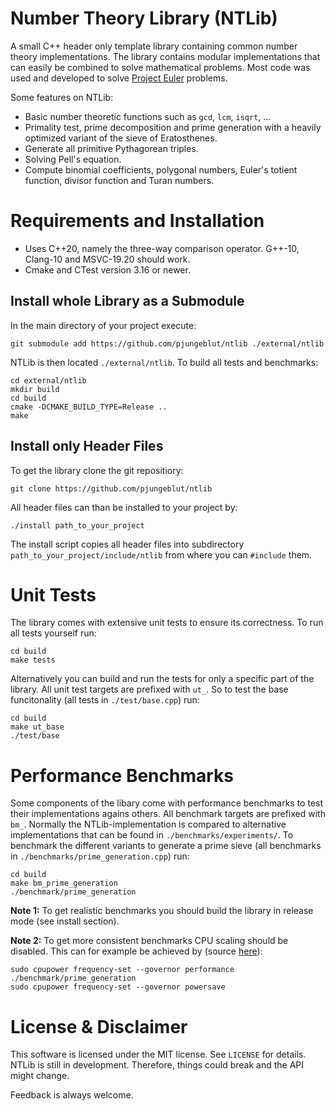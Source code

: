 # Number Theory Library (NTLib)

A small C++ header only template library containing common number theory implementations.
The library contains modular implementations that can easily be combined to solve mathematical problems.
Most code was used and developed to solve [Project Euler](https://projecteuler.net) problems.

Some features on NTLib:
* Basic number theoretic functions such as `gcd`, `lcm`, `isqrt`, ...
* Primality test, prime decomposition and prime generation with a heavily optimized variant of the sieve of Eratosthenes.
* Generate all primitive Pythagorean triples.
* Solving Pell's equation.
* Compute binomial coefficients, polygonal numbers, Euler's totient function, divisor function and Turan numbers.

# Requirements and Installation
* Uses C++20, namely the three-way comparison operator. G++-10, Clang-10 and MSVC-19.20 should work.
* Cmake and CTest version 3.16 or newer.

## Install whole Library as a Submodule
In the main directory of your project execute:
```
git submodule add https://github.com/pjungeblut/ntlib ./external/ntlib
```
NTLib is then located `./external/ntlib`.
To build all tests and benchmarks:
```
cd external/ntlib
mkdir build
cd build
cmake -DCMAKE_BUILD_TYPE=Release ..
make
```

## Install only Header Files
To get the library clone the git repositiory:
```
git clone https://github.com/pjungeblut/ntlib
```
All header files can than be installed to your project by:
```
./install path_to_your_project
```
The install script copies all header files into subdirectory `path_to_your_project/include/ntlib` from where you can `#include` them.

# Unit Tests
The library comes with extensive unit tests to ensure its correctness.
To run all tests yourself run:
```
cd build
make tests
```
Alternatively you can build and run the tests for only a specific part of the library.
All unit test targets are prefixed with `ut_`.
So to test the base funcitonality (all tests in `./test/base.cpp`) run:
```
cd build
make ut_base
./test/base
```

# Performance Benchmarks
Some components of the libary come with performance benchmarks to test their implementations agains others.
All benchmark targets are prefixed with `bm_`.
Normally the NTLib-implementation is compared to alternative implementations that can be found in `./benchmarks/experiments/`.
To benchmark the different variants to generate a prime sieve (all benchmarks in `./benchmarks/prime_generation.cpp`) run:
```
cd build
make bm_prime_generation
./benchmark/prime_generation
```
**Note 1:** To get realistic benchmarks you should build the library in release mode (see install section).

**Note 2:** To get more consistent benchmarks CPU scaling should be disabled.
This can for example be achieved by (source [here](https://github.com/google/benchmark#disabling-cpu-frequency-scaling)):
```
sudo cpupower frequency-set --governor performance
./benchmark/prime_generation
sudo cpupower frequency-set --governor powersave
```

# License & Disclaimer
This software is licensed under the MIT license. See `LICENSE` for details.
NTLib is still in development. Therefore, things could break and the API might change.

Feedback is always welcome.

